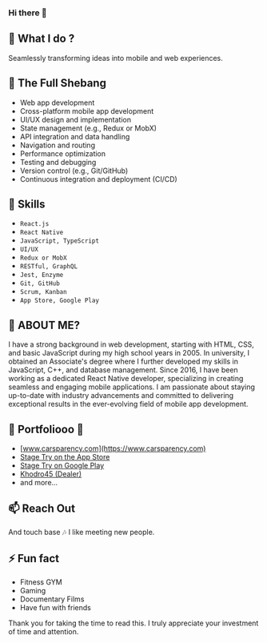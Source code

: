 ### Hi there 👋

## 🔭  What I do ?

Seamlessly transforming ideas into mobile and web experiences.

## 🌱  The Full Shebang

-   Web app development
-   Cross-platform mobile app development
-   UI/UX design and implementation
-   State management (e.g., Redux or MobX)
-   API integration and data handling
-   Navigation and routing
-   Performance optimization
-   Testing and debugging
-   Version control (e.g., Git/GitHub)
-   Continuous integration and deployment (CI/CD)

## 👯  Skills

- `React.js`
- `React Native`  
- `JavaScript, TypeScript`
- `UI/UX`
- `Redux or MobX`
- `RESTful, GraphQL`
- `Jest, Enzyme`
- `Git, GitHub`
- `Scrum, Kanban`
- `App Store, Google Play`


## 🤔  ABOUT ME?

I have a strong background in web development, starting with HTML, CSS, and basic JavaScript during my high school years in 2005. In university, I obtained an Associate's degree where I further developed my skills in JavaScript, C++, and database management. Since 2016, I have been working as a dedicated React Native developer, specializing in creating seamless and engaging mobile applications. I am passionate about staying up-to-date with industry advancements and committed to delivering exceptional results in the ever-evolving field of mobile app development.

## 💬  Portfoliooo  🎵

- [www.carsparency.com](https://www.carsparency.com)
- [Stage Try on the App Store](https://apps.apple.com/ca/app/stage-video-ecommerce/id1541462382)
- [Stage Try on Google Play](https://play.google.com/store/apps/details?id=com.stage.application)
- [Khodro45 (Dealer)](https://play.google.com/store/apps/details?id=com.khodro45.dealer)
- and more...

## 📫  Reach Out

And touch base  🎶  I like meeting new people.

## ⚡  Fun fact

-   Fitness GYM
-   Gaming
-   Documentary Films
-   Have fun with friends

Thank you for taking the time to read this. I truly appreciate your investment of time and attention.
